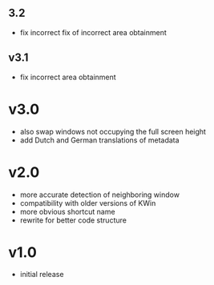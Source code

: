 ## 3.2

- fix incorrect fix of incorrect area obtainment

## v3.1

- fix incorrect area obtainment

# v3.0

- also swap windows not occupying the full screen height
- add Dutch and German translations of metadata 

# v2.0

- more accurate detection of neighboring window
- compatibility with older versions of KWin
- more obvious shortcut name
- rewrite for better code structure

# v1.0

- initial release